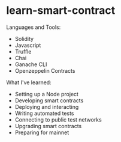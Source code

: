 # learn-smart-contract

Languages and Tools:
- Solidity
- Javascript
- Truffle
- Chai
- Ganache CLI
- Openzeppelin Contracts

What I've learned:

- Setting up a Node project
- Developing smart contracts
- Deploying and interacting
- Writing automated tests
- Connecting to public test networks
- Upgrading smart contracts
- Preparing for mainnet

